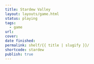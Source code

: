 ```yaml
---
title: Stardew Valley
layout: layouts/game.html
status: playing
tags:
  - game
url:
cover:
date finished:
permalink: shelf/{{ title | slugify }}/
shortcode: stardew
publish: true
---
```


